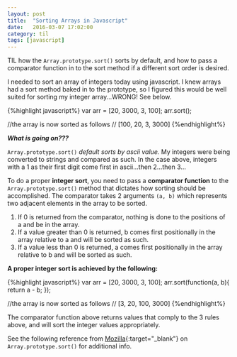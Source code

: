 ```yaml
---
layout: post
title:  "Sorting Arrays in Javascript"
date:   2016-03-07 17:02:00
category: til
tags: [javascript]
---
```


TIL how the `Array.prototype.sort()` sorts by default, and how to pass a comparator function in to the sort method if a different sort order is desired.

I needed to sort an array of integers today using javascript. I knew arrays had a sort method baked in to the prototype, so I figured this would be well suited for sorting my integer array...WRONG! See below.

{%highlight javascript%}
var arr = [20, 3000, 3, 100];
arr.sort();

//the array is now sorted as follows
// [100, 20, 3, 3000]
{%endhighlight%}

***What is going on???***

`Array.prototype.sort()` *default sorts by ascii value.* My integers were being converted to strings and compared as such. In the case above, integers with a 1 as their first digit come first in ascii...then 2...then 3...

To do a proper **integer sort**, you need to pass a **comparator function** to the `Array.prototype.sort()` method that dictates how sorting should be accomplished. The comparator takes 2 arguments `(a, b)` which represents two adjacent elements in the array to be sorted.

1) If 0 is returned from the comparator, nothing is done to the positions of a and be in the array.
2) If a value greater than 0 is returned, b comes first positionally in the array relative to a and will be sorted as such.
3) If a value less than 0 is returned, a comes first positionally in the array relative to b and will be sorted as such.

**A proper integer sort is achieved by the following:**

{%highlight javascript%}
var arr = [20, 3000, 3, 100];
arr.sort(function(a, b){
	return a - b;
});

//the array is now sorted as follows
// [3, 20, 100, 3000]
{%endhighlight%}

The comparator function above returns values that comply to the 3 rules above, and will sort the integer values appropriately.

See the following reference from [Mozilla][mozilla]{:target="_blank"} on `Array.prototype.sort()` for additional info.

[mozilla]: https://developer.mozilla.org/en-US/docs/Web/JavaScript/Reference/Global_Objects/Array/sort
